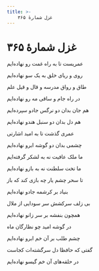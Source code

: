 ```yaml
---
title: >-
    غزل شمارهٔ ۳۶۵
---
```

# غزل شمارهٔ ۳۶۵

<div class="b" id="bn1"><div class="m1"><p>عمریست تا به راه غمت رو نهاده‌ایم</p></div>
<div class="m2"><p>روی و ریای خلق به یک سو نهاده‌ایم</p></div></div>
<div class="b" id="bn2"><div class="m1"><p>طاق و رواق مدرسه و قال و قیل علم</p></div>
<div class="m2"><p>در راه جام و ساقی مه رو نهاده‌ایم</p></div></div>
<div class="b" id="bn3"><div class="m1"><p>هم جان بدان دو نرگس جادو سپرده‌ایم</p></div>
<div class="m2"><p>هم دل بدان دو سنبل هندو نهاده‌ایم</p></div></div>
<div class="b" id="bn4"><div class="m1"><p>عمری گذشت تا به امید اشارتی</p></div>
<div class="m2"><p>چشمی بدان دو گوشه ابرو نهاده‌ایم</p></div></div>
<div class="b" id="bn5"><div class="m1"><p>ما ملک عافیت نه به لشکر گرفته‌ایم</p></div>
<div class="m2"><p>ما تخت سلطنت نه به بازو نهاده‌ایم</p></div></div>
<div class="b" id="bn6"><div class="m1"><p>تا سحر چشم یار چه بازی کند که باز</p></div>
<div class="m2"><p>بنیاد بر کرشمه جادو نهاده‌ایم</p></div></div>
<div class="b" id="bn7"><div class="m1"><p>بی زلف سرکشش سر سودایی از ملال</p></div>
<div class="m2"><p>همچون بنفشه بر سر زانو نهاده‌ایم</p></div></div>
<div class="b" id="bn8"><div class="m1"><p>در گوشه امید چو نظارگان ماه</p></div>
<div class="m2"><p>چشم طلب بر آن خم ابرو نهاده‌ایم</p></div></div>
<div class="b" id="bn9"><div class="m1"><p>گفتی که حافظا دل سرگشته‌ات کجاست</p></div>
<div class="m2"><p>در حلقه‌های آن خم گیسو نهاده‌ایم</p></div></div>